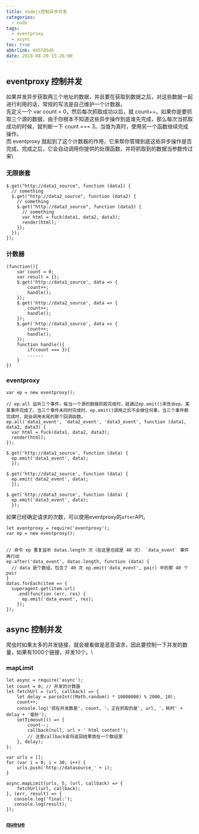 ```yaml
---
title: nodejs控制异步并发
categories:
  - node
tags:
  - eventproxy
  - async
toc: true
abbrlink: 445785db
date: 2018-08-20 15:26:00
---
```


## eventproxy 控制并发

如果并发异步获取两三个地址的数据，并且要在获取到数据之后，对这些数据一起进行利用的话，常规的写法是自己维护一个计数器。\
先定义一个 var count = 0，然后每次抓取成功以后，就 count++。如果你是要抓取三个源的数据，由于你根本不知道这些异步操作到底谁先完成，那么每次当抓取成功的时候，就判断一下 count === 3。当值为真时，使用另一个函数继续完成操作。\
而 eventproxy 就起到了这个计数器的作用，它来帮你管理到底这些异步操作是否完成，完成之后，它会自动调用你提供的处理函数，并将抓取到的数据当参数传过来\

### 无限嵌套
```
$.get("http://data1_source", function (data1) {
  // something
  $.get("http://data2_source", function (data2) {
    // something
    $.get("http://data3_source", function (data3) {
      // something
      var html = fuck(data1, data2, data3);
      render(html);
    });
  });
});
```

### 计数器
```
(function(){
    var count = 0;
    var result = {};
    $.get('http://data1_source', data => {
        count++;
        handle();
    });
    $.get('http://data2_source', data => {
        count++;
        handle();
    });
    $.get('http://data3_source', data => {
        count++;
        handle();
    });
    function handle(){
        if(count === 3){
        ......
    }
})
```
### eventproxy
```
var ep = new eventproxy();

// ep.all 监听三个事件，每当一个源的数据抓取完成时，就通过ep.emit()来告诉ep，某某事件完成了。当三个事件未同时完成时，ep.emit()调用之后不会做任何事，当三个事件都完成时，就会调用末尾的那个回调函数。
ep.all('data1_event', 'data2_event', 'data3_event', function (data1, data2, data3) {
  var html = fuck(data1, data2, data3);
  render(html);
});

$.get('http://data1_source', function (data) {
  ep.emit('data1_event', data);
  });

$.get('http://data2_source', function (data) {
  ep.emit('data2_event', data);
  });

$.get('http://data3_source', function (data) {
  ep.emit('data3_event', data);
  });
```

如果已经确定请求的次数，可以使用eventproxy的`after`API。
```
let eventproxy = require('eventproxy');
var ep = new eventproxy();


// 命令 ep 重复监听 datas.length 次（在这里也就是 40 次） `data_event` 事件再行动
ep.after('data_event', datas.length, function (data) {
  // data 是个数组，包含了 40 次 ep.emit('data_event', pair) 中的那 40 个 pair
}
datas.forEach(item => {
  superagent.get(item.url)
    .end(function (err, res) {
      ep.emit('data_event', res);
    });
});
```

## async 控制并发
爬虫时如果太多的并发链接，就会被看做是恶意请求，因此要控制一下并发的数量，如果有1000个链接，并发10个。\

### mapLimit
```
let async = require('async');
let count = 0; // 并发的计数器
let fetchUrl = (url, callback) => {
    let delay = parseInt((Math.random() * 10000000) % 2000, 10);
    count++;
    console.log('现在并发数是', count, '，正在抓取的是', url, '，耗时' + delay + '毫秒');
    setTimeout(() => {
        count--;
        callback(null, url + ' html content');
        // 注意callback会将返回结果放在一个数组里
    }, delay);
};

var urls = [];
for (var i = 0; i < 30; i++) {
    urls.push('http://datasource_' + i);
}

async.mapLimit(urls, 5, (url, callback) => {
    fetchUrl(url, callback);
}, (err, result) => {
   console.log('final:');
   console.log(result);
});
```
### [queue](https://github.com/caolan/async#queueworker-concurrency)

